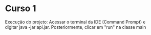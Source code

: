 # Curso 1
Execução do projeto:
Acessar o terminal da IDE (Command Prompt) e digitar java -jar api.jar.
Posteriormente, clicar em "run" na classe main
